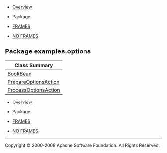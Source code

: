 -   [Overview](../../overview-summary.html.md)
-   Package

-   [FRAMES](../../index.html.md)
-   [NO FRAMES](package-summary.html.md)

Package examples.options
------------------------

| Class Summary                                     |
|---------------------------------------------------|
| [BookBean](BookBean.html.md)                         |
| [PrepareOptionsAction](PrepareOptionsAction.html.md) |
| [ProcessOptionsAction](ProcessOptionsAction.html.md) |

-   [Overview](../../overview-summary.html.md)
-   Package

-   [FRAMES](../../index.html.md)
-   [NO FRAMES](package-summary.html.md)

------------------------------------------------------------------------

Copyright © 2000-2008 Apache Software Foundation. All Rights Reserved.
